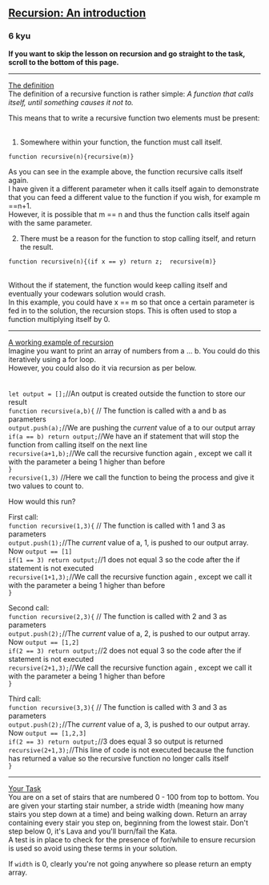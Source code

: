 <h2><a href=https://www.codewars.com/kata/577ff873d648a1c5a9000143/train/javascript target="_blank">Recursion: An introduction</a></h2><h3>6 kyu</h3><p><strong>If you want to skip the lesson on recursion and go straight to the task, scroll to the bottom of this page.</strong><br></p><hr><p><u>The definition</u><br>The definition of a recursive function is rather simple: <i>A function that calls itself, until something causes it not to.</i></p><p>This means that to write a recursive function two elements must be present:<br><br></p><ol><li>Somewhere within your function, the function must call itself.</li></ol><p><code>function recursive(n){recursive(m)}</code> </p><p>As you can see in the example above, the function recursive calls itself again.<br>I have given it a different parameter when it calls itself again to demonstrate that you can feed a different value to the function if you wish, for example m ==n+1.<br>However, it is possible that m == n and thus the function calls itself again with the same parameter.</p><ol start="2"><li>There must be a reason for the function to stop calling itself, and return the result.</li></ol><p><code>function recursive(n){(if x == y) return z;  recursive(m)}</code> <br><br></p><p>Without the if statement, the function would keep calling itself and eventually your codewars solution would crash.<br>In this example, you could have x == m so that once a certain parameter is fed in to the solution, the recursion stops. This is often used to stop a function multiplying itself by 0.</p><hr><p><u>A working example of recursion</u><br>Imagine you want to print an array of numbers from a ... b. You could do this iteratively using a for loop. <br>However, you could also do it via recursion as per below.<br><br><br><code>let output = [];</code>//An output is created outside the function to store our result <br><code>function recursive(a,b){</code> // The function is called with a and b as parameters<br><code>output.push(a);</code>//We are pushing the <i>current</i> value of a to our output array<br><code>if(a == b) return output;</code>//We have an if statement that will stop the function from calling itself on the next line<br><code>recursive(a+1,b);</code>//We call the recursive function again , except we call it with the parameter a being 1 higher than before<br><code>}</code><br><code>recursive(1,3)</code> //Here we call the function to being the process and give it two values to count to.</p><p>How would this run?</p><p>First call: <br><code>function recursive(1,3){</code> // The function is called with 1 and 3 as parameters<br><code>output.push(1);</code>//The <i>current</i> value of a, 1, is pushed to our output array. Now <code>output == [1]</code><br><code>if(1 == 3) return output;</code>//1 does not equal 3 so the code after the if statement is not executed<br><code>recursive(1+1,3);</code>//We call the recursive function again , except we call it with the parameter a being 1 higher than before<br><code>}</code><br></p><p>Second call: <br><code>function recursive(2,3){</code> // The function is called with 2 and 3 as parameters<br><code>output.push(2);</code>//The <i>current</i> value of a, 2, is pushed to our output array. Now <code>output == [1,2]</code><br><code>if(2 == 3) return output;</code>//2 does not equal 3 so the code after the if statement is not executed<br><code>recursive(2+1,3);</code>//We call the recursive function again , except we call it with the parameter a being 1 higher than before<br><code>}</code><br></p><p>Third call: <br><code>function recursive(3,3){</code> // The function is called with 3 and 3 as parameters<br><code>output.push(2);</code>//The <i>current</i> value of a, 3, is pushed to our output array. Now <code>output == [1,2,3]</code><br><code>if(2 == 3) return output;</code>//3 does equal 3 so output is returned<br><code>recursive(2+1,3);</code>//This line of code is not executed because the function has returned a value so the recursive function no longer calls itself<br><code>}</code><br></p><hr><p><u>Your Task</u><br>You are on a set of stairs that are numbered 0 - 100 from top to bottom. You are given your starting stair number, a stride width (meaning how many stairs you step down at a time) and being walking down. Return an array containing every stair you step on, beginning from the lowest stair. Don't step below 0, it's Lava and you'll burn/fail the Kata.<br>A test is in place to check for the presence of for/while to ensure recursion is used so avoid using these terms in your solution.</p><p>If <code>width</code> is 0, clearly you're not going anywhere so please return an empty array.</p>